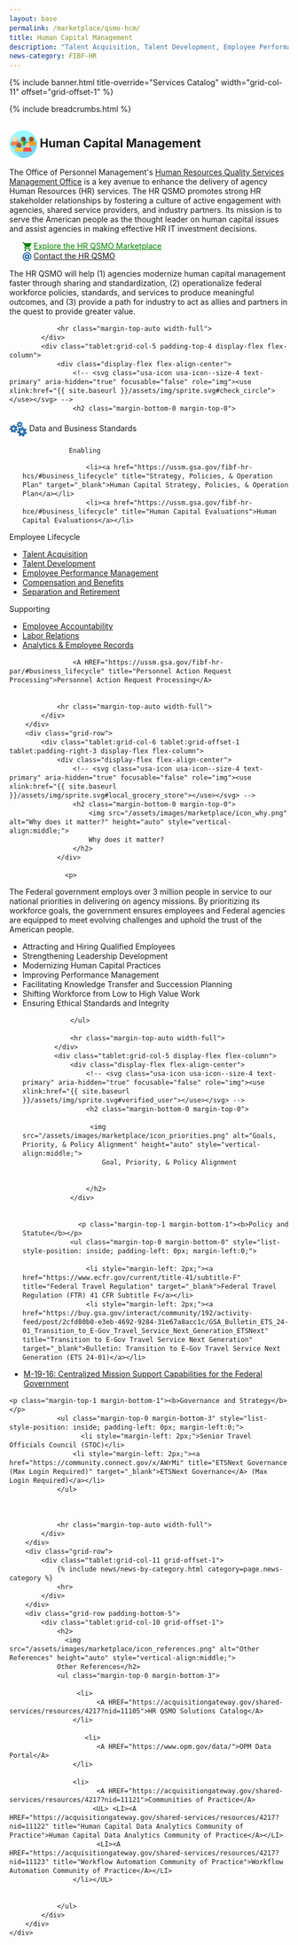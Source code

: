```yaml
---
layout: base
permalink: /marketplace/qsmo-hcm/
title: Human Capital Management
description: "Talent Acquisition, Talent Development, Employee Performance Management, Compensation Management, Benefits Management"
news-category: FIBF-HR 
---
```

<style>
  a.green-link {
    color: #008000; /* Green color */
  }
</style>

{% include banner.html title-override="Services Catalog" width="grid-col-11" offset="grid-offset-1" %}

<div class="grid-container">
    <div class="grid-row grid-gap">
            <div class="tablet:grid-col-10 tablet:grid-offset-1 padding-top-1">
            {% include breadcrumbs.html %}
            </div>
    </div>
</div>

<section class="pm" id="human-capital-management">
    <div class="grid-container">
        <div class="grid-row">
            <div class="tablet:grid-col-6 tablet:grid-offset-1 padding-top-4 tablet:padding-right-3 display-flex flex-column">
                <h2 class="margin-bottom-0 margin-top-0">
                   <img src="/assets/images/fibf/icons/icon.hr.webp" alt="Human Capital Management Icon" width="50px" height="auto" style="vertical-align:middle;">&nbsp;Human Capital Management
                </h2>
                <p>
                   The Office of Personnel Management's <A HREF="https://acquisitiongateway.gov/shared-services/resources/4217">Human Resources Quality Services Management Office</A> is a key avenue to enhance the delivery of agency Human Resources (HR) services. The HR QSMO promotes strong HR stakeholder relationships by fostering a culture of active engagement with agencies, shared service providers, and industry partners. Its mission is to serve the American people as the thought leader on human capital issues and assist agencies in making effective HR IT investment decisions.  
                </p>
                <ul class="margin-top-0 margin-bottom-3">
                     <img src="/assets/images/marketplace/icon_cart_16.png" alt="Explore the HR QSMO Marketplace" height="auto" style="vertical-align:middle;">&nbsp;<a href="https://acquisitiongateway.gov/shared-services/resources/4217?nid=11114" title="Explore the HR QSMO Marketplace" target="_blank" CLASS="green-link">Explore the HR QSMO Marketplace</a><BR>
                   <img src="/assets/images/marketplace/icon_email_16.png" alt="Contact the HR QSMO" height="auto" style="vertical-align:middle;">&nbsp;<a href="mailto:hrqsmo@opm.gov" title="Contact the HR QSMO" target="_blank">Contact the HR QSMO</a><BR>
                </ul>
The HR QSMO will help (1) agencies modernize human capital management faster through sharing and standardization, (2) operationalize federal workforce policies, standards, and services to produce meaningful outcomes, and (3) provide a path for industry to act as allies and partners in the quest to provide greater value.
             <P></P>
              
                <hr class="margin-top-auto width-full">
            </div>
            <div class="tablet:grid-col-5 padding-top-4 display-flex flex-column">
                <div class="display-flex flex-align-center">
                    <!-- <svg class="usa-icon usa-icon--size-4 text-primary" aria-hidden="true" focusable="false" role="img"><use xlink:href="{{ site.baseurl }}/assets/img/sprite.svg#check_circle"></use></svg> -->
                    <h2 class="margin-bottom-0 margin-top-0">

  <img src="/assets/images/marketplace/icon_standards.png" alt="Data and Business Standards" height="auto" style="vertical-align:middle;">
                        Data and Business Standards                 
                    </h2>
                </div>
    
                   Enabling
<ul class="margin-top-0">
                   
                    <li><a href="https://ussm.gsa.gov/fibf-hr-hcs/#business_lifecycle" title="Strategy, Policies, & Operation Plan" target="_blank">Human Capital Strategy, Policies, & Operation Plan</a></li>
                    <li><a href="https://ussm.gsa.gov/fibf-hr-hce/#business_lifecycle" title="Human Capital Evaluations">Human Capital Evaluations</a></li>
</UL>                   
                    Employee Lifecycle
<ul class="margin-top-0">
                    <li><a href="https://ussm.gsa.gov/fibf-hr-ac/#business_lifecycle" title="Authorization Processing">Talent Acquisition</a></li>
                    <li><a href="https://ussm.gsa.gov/fibf-hr-td/#business_lifecycle" title="Talent Development">Talent Development</a></li>
                    <li><a href="https://ussm.gsa.gov/fibf-hr-epm/#business_lifecycle" title="Employee Performance Management">Employee Performance Management</a></li>
                    <li><a href="https://ussm.gsa.gov/fibf-hr-cb/#business_lifecycle" title="Compensation and Benefits">Compensation and Benefits</a></li>
                    <li><a href="https://ussm.gsa.gov/fibf-hr-sep-ret/#business_lifecycle" title="Separation and Retirement">Separation and Retirement</a></li>
</ul>
                    Supporting
<ul class="margin-top-0">
                    <li><a href="https://ussm.gsa.gov/fibf-hr-ea/#business_lifecycle" title="Employee Accountability">Employee Accountability</a></li>
                    <li><a href="https://ussm.gsa.gov/fibf-hr-lr/#business_lifecycle" title="Labor Relations" target="_blank">Labor Relations</a></li>
                    <li><a href="https://ussm.gsa.gov/fibf-hr-hca/#business_lifecycle" title="Analytics & Employee Records">Analytics & Employee Records</a></li>
</ul>

                    <A HREF="https://ussm.gsa.gov/fibf-hr-par/#business_lifecycle" title="Personnel Action Request Processing">Personnel Action Request Processing</A>


                <hr class="margin-top-auto width-full">
            </div>
        </div>
        <div class="grid-row">
            <div class="tablet:grid-col-6 tablet:grid-offset-1 tablet:padding-right-3 display-flex flex-column">
                <div class="display-flex flex-align-center">
                    <!-- <svg class="usa-icon usa-icon--size-4 text-primary" aria-hidden="true" focusable="false" role="img"><use xlink:href="{{ site.baseurl }}/assets/img/sprite.svg#local_grocery_store"></use></svg> -->
                    <h2 class="margin-bottom-0 margin-top-0">
                        <img src="/assets/images/marketplace/icon_why.png" alt="Why does it matter?" height="auto" style="vertical-align:middle;">
                        Why does it matter?
                    </h2>
                </div>
             
                  <p>

The Federal government employs over 3 million people in service to our national priorities in delivering on agency missions. By prioritizing its workforce goals, the government ensures employees and Federal agencies are equipped to meet evolving challenges and uphold the trust of the American people.
</p>

<ul> 
<LI>Attracting and Hiring Qualified Employees</LI>
<LI>Strengthening Leadership Development</LI>
<LI>Modernizing Human Capital Practices</LI>
<LI>Improving Performance Management</LI>
<LI>Facilitating Knowledge Transfer and Succession Planning</LI>
  <LI>Shifting Workforce from Low to High Value Work</LI>
<LI>Ensuring Ethical Standards and Integrity</LI>

                </ul>

                <hr class="margin-top-auto width-full">
            </div>
            <div class="tablet:grid-col-5 display-flex flex-column">
                <div class="display-flex flex-align-center">
                    <!-- <svg class="usa-icon usa-icon--size-4 text-primary" aria-hidden="true" focusable="false" role="img"><use xlink:href="{{ site.baseurl }}/assets/img/sprite.svg#verified_user"></use></svg> -->
                    <h2 class="margin-bottom-0 margin-top-0">
                    
                     <img src="/assets/images/marketplace/icon_priorities.png" alt="Goals, Priority, & Policy Alignment" height="auto" style="vertical-align:middle;">
                        Goal, Priority, & Policy Alignment
                    
                
                    </h2>
                </div>
            
                                        
                  <p class="margin-top-1 margin-bottom-1"><b>Policy and Statute</b></p>
                <ul class="margin-top-0 margin-bottom-0" style="list-style-position: inside; padding-left: 0px; margin-left:0;">
                 
                    <li style="margin-left: 2px;"><a href="https://www.ecfr.gov/current/title-41/subtitle-F" title="Federal Travel Regulation" target="_blank">Federal Travel Regulation (FTR) 41 CFR Subtitle F</a></li>
                    <li style="margin-left: 2px;"><a href="https://buy.gsa.gov/interact/community/192/activity-feed/post/2cfd80b0-e3eb-4692-9284-31e67a8acc1c/GSA_Bulletin_ETS_24-01_Transition_to_E-Gov_Travel_Service_Next_Generation_ETSNext" title="Transition to E-Gov Travel Service Next Generation" target="_blank">Bulletin: Transition to E-Gov Travel Service Next Generation (ETS 24-01)</a></li>
   <li style="margin-left: 2px;"><a href="https://www.whitehouse.gov/wp-content/uploads/2019/04/M-19-16.pdf?page=3" title="Centralized Mission Support Capabilities for the Federal Government" target="_blank"> M-19-16: Centralized Mission Support Capabilities for the Federal Government</a></li>
                </ul>

    <p class="margin-top-1 margin-bottom-1"><b>Governance and Strategy</b></p>
                <ul class="margin-top-0 margin-bottom-3" style="list-style-position: inside; padding-left: 0px; margin-left:0;">
                      <li style="margin-left: 2px;">Senior Travel Officials Council (STOC)</li>
                    <li style="margin-left: 2px;"><a href="https://community.connect.gov/x/AWrMi" title="ETSNext Governance (Max Login Required)" target="_blank">ETSNext Governance</A> (Max Login Required)</a></li>
                </ul>
                
            
            
                <hr class="margin-top-auto width-full">
            </div>
        </div>
        <div class="grid-row">
            <div class="tablet:grid-col-11 grid-offset-1">
                {% include news/news-by-category.html category=page.news-category %}
                <hr>
            </div>
        </div>
        <div class="grid-row padding-bottom-5">
            <div class="tablet:grid-col-10 grid-offset-1">
                <h2>
                  <img src="/assets/images/marketplace/icon_references.png" alt="Other References" height="auto" style="vertical-align:middle;">
                Other References</h2>
                <ul class="margin-top-0 margin-bottom-3">

                     <li>
                          <A HREF="https://acquisitiongateway.gov/shared-services/resources/4217?nid=11105">HR QSMO Solutions Catalog</A>
                    </li>

                       <li>
                          <A HREF="https://www.opm.gov/data/">OPM Data Portal</A>
                    </li>

                    <li>
                          <A HREF="https://acquisitiongateway.gov/shared-services/resources/4217?nid=11121">Communities of Practice</A>
                         <UL> <LI><A HREF="https://acquisitiongateway.gov/shared-services/resources/4217?nid=11122" title="Human Capital Data Analytics Community of Practice">Human Capital Data Analytics Community of Practice</A></LI>
                          <LI><A HREF="https://acquisitiongateway.gov/shared-services/resources/4217?nid=11123" title="Workflow Automation Community of Practice">Workflow Automation Community of Practice</A></LI>
                    </li></UL>

                 
                </ul>
            </div>
        </div>
    </div>
</section>

